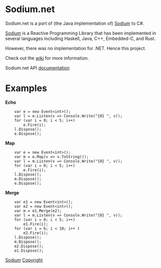 Sodium.net
==========

Sodium.net is a port of (the Java implementation of) [Sodium](https://github.com/kentuckyfriedtakahe/sodium) to C#.

[Sodium](https://github.com/kentuckyfriedtakahe/sodium) is a Reactive Programming Library that has been implemented in several languages including Haskell, Java, C++, Embedded-C, and Rust. 

However, there was no implementation for .NET. Hence this project.

Check out the [wiki](https://github.com/jerometerry/sodium.net/wiki) for more information.

Sodium.net API [documentation](http://jterry.azurewebsites.net/sodium.net/)

Examples
==========

**Echo**
```
    var e = new Event<int>();
    var l = e.Listen(v => Console.Write("{0} ", v));
    for (var i = 0; i < 5; i++) 
        e.Fire(i);
    l.Dispose();
    e.Dispose();
```

**Map**
```
    var e = new Event<int>();
    var m = e.Map(v => v.ToString());
    var l = m.Listen(v => Console.Write("{0} ", v));
    for (var i = 0; i < 5; i++) 
        e.Fire(i);
    l.Dispose();
    m.Dispose();
    e.Dispose();
```

**Merge**
```
    var e1 = new Event<int>();
    var e2 = new Event<int>();
    var m = e1.Merge(e2);
    var l = m.Listen(v => Console.Write("{0} ", v));
    for (var i = 0; i < 5; i++)
        e1.Fire(i);
    for (var i = 6; i < 10; i++ )
        e2.Fire(i);
    l.Dispose();
    m.Dispose();
    e2.Dispose();
    e1.Dispose();
```

[Sodium](https://github.com/kentuckyfriedtakahe/sodium) [Copyright](https://github.com/kentuckyfriedtakahe/sodium/blob/master/COPYING)
